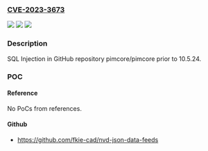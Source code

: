 ### [CVE-2023-3673](https://cve.mitre.org/cgi-bin/cvename.cgi?name=CVE-2023-3673)
![](https://img.shields.io/static/v1?label=Product&message=pimcore%2Fpimcore&color=blue)
![](https://img.shields.io/static/v1?label=Version&message=unspecified%3C%2010.5.24%20&color=brighgreen)
![](https://img.shields.io/static/v1?label=Vulnerability&message=CWE-89%20Improper%20Neutralization%20of%20Special%20Elements%20used%20in%20an%20SQL%20Command&color=brighgreen)

### Description

 SQL Injection in GitHub repository pimcore/pimcore prior to 10.5.24.

### POC

#### Reference
No PoCs from references.

#### Github
- https://github.com/fkie-cad/nvd-json-data-feeds

